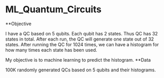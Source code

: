 # ML_Quantum_Circuits

**Objective

I have a QC based on 5 qubits. Each qubit has 2 states. Thus QC has 32 states in total. After each run, the QC will generate one state out of 32 states. After running the QC for 1024 times, we can have a histogram for how many times each state has been used.

My objective is to machine learning to predict the histogram.
**Data

100K randomly generated QCs based on 5 qubits and their histograms.

